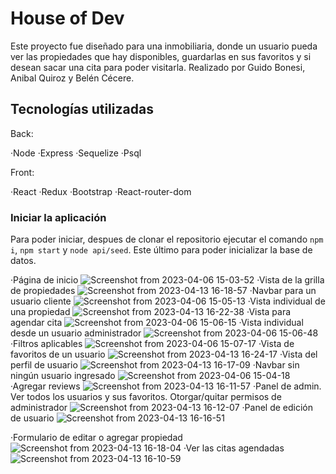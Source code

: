 # House of Dev

Este proyecto fue diseñado para una inmobiliaria, donde un usuario pueda ver las propiedades que hay disponibles, guardarlas en sus favoritos y si desean sacar una cita para poder visitarla.
Realizado por Guido Bonesi, Anibal Quiroz y Belén Cécere.

## Tecnologías utilizadas

Back:

·Node
·Express
·Sequelize
·Psql

Front:

·React
·Redux
·Bootstrap
·React-router-dom

### Iniciar la aplicación

Para poder iniciar, despues de clonar el repositorio ejecutar el comando `npm i`, `npm start` y `node api/seed`. Este último para poder inicializar la base de datos.


·Página de inicio
![Screenshot from 2023-04-06 15-03-52](https://user-images.githubusercontent.com/82118666/230461552-f8e588b2-4db6-4aa4-8ea9-c92e40fab999.png)
·Vista de la grilla de propiedades
![Screenshot from 2023-04-13 16-18-57](https://user-images.githubusercontent.com/82118666/231861834-5add3cbf-f635-45e7-8546-d18a16809cd2.png)
·Navbar para un usuario cliente
![Screenshot from 2023-04-06 15-05-13](https://user-images.githubusercontent.com/82118666/230461597-fa6cac8f-d365-4ae3-b8cd-4d1e468c3815.png)
·Vista individual de una propiedad
![Screenshot from 2023-04-13 16-22-38](https://user-images.githubusercontent.com/82118666/231862119-bcd96dc8-f142-4624-bfed-bae0f842973a.png)
·Vista para agendar cita
![Screenshot from 2023-04-06 15-06-15](https://user-images.githubusercontent.com/82118666/230461659-b0127b80-ab78-4860-9974-f9cb91e2f414.png)
·Vista individual desde un usuario administrador
![Screenshot from 2023-04-06 15-06-48](https://user-images.githubusercontent.com/82118666/230461665-706f2dfb-3778-4686-810b-0ce1604c76a0.png)
·Filtros aplicables
![Screenshot from 2023-04-06 15-07-17](https://user-images.githubusercontent.com/82118666/230461681-ce53c0a5-8ac9-4ef6-8c87-1a483499ebb5.png)
·Vista de favoritos de un usuario
![Screenshot from 2023-04-13 16-24-17](https://user-images.githubusercontent.com/82118666/231862405-9d0815bc-e2e8-4d5b-a5ae-e847bc734560.png)
·Vista del perfil de usuario
![Screenshot from 2023-04-13 16-17-09](https://user-images.githubusercontent.com/82118666/231862540-6b72d5c1-5be8-4327-9b08-a1229c257cd2.png)
·Navbar sin ningún usuario ingresado
![Screenshot from 2023-04-06 15-04-18](https://user-images.githubusercontent.com/82118666/230463004-9bbf13aa-aba4-4df5-8994-e72690ef96d9.png)
·Agregar reviews
![Screenshot from 2023-04-13 16-11-57](https://user-images.githubusercontent.com/82118666/231862684-a6624bdc-4570-463b-8a50-57e3fa2b11bf.png)
·Panel de admin. Ver todos los usuarios y sus favoritos. Otorgar/quitar permisos de administrador
![Screenshot from 2023-04-13 16-12-07](https://user-images.githubusercontent.com/82118666/231862877-e4f89a74-252c-480d-ae4c-ec1e6d2ffeb7.png)
·Panel de edición de usuario
![Screenshot from 2023-04-13 16-16-51](https://user-images.githubusercontent.com/82118666/231862939-5d42bc4f-41a5-4adb-ad87-fb1632bc682b.png)

·Formulario de editar o agregar propiedad
![Screenshot from 2023-04-13 16-18-04](https://user-images.githubusercontent.com/82118666/231863182-dafd7e10-fa2f-4c74-89c9-ac40ed6fc153.png)
·Ver las citas agendadas
![Screenshot from 2023-04-13 16-10-59](https://user-images.githubusercontent.com/82118666/231863508-6f38125b-adb5-4622-a0c4-0927b91f5489.png)

